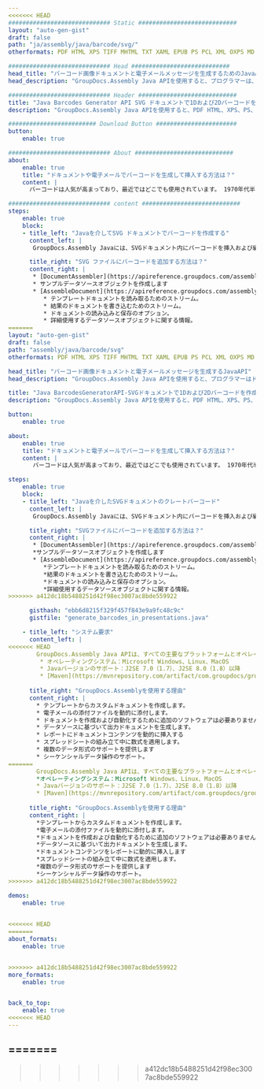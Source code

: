 ```yaml
---
<<<<<<< HEAD
############################# Static ############################
layout: "auto-gen-gist"
draft: false
path: "ja/assembly/java/barcode/svg/"
otherformats: PDF HTML XPS TIFF MHTML TXT XAML EPUB PS PCL XML OXPS MD EML EMLX MSG 

############################# Head ############################
head_title: "バーコード画像ドキュメントと電子メールメッセージを生成するためのJavaAPI"
head_description: "GroupDocs.Assembly Java APIを使用すると、プログラマーは、ドキュメント（PDF、DOC、DOCX、RTF、XLSX、CSV、PPTX）および電子メール（EML EMLX MSG）メッセージにバーコードを作成および追加できます。"

############################# Header ############################
title: "Java Barcodes Generator API SVG ドキュメントで1Dおよび2Dバーコードを作成します"
description: "GroupDocs.Assembly Java APIを使用すると、PDF HTML、XPS、PS、TXT、EPUB、PCL、SVG、ドキュメントおよび電子メール（EML、EMLX、MSG）メッセージ内に1Dおよび2Dバーコード画像を生成および追加できます。"

######################### Download Button #######################
button:
    enable: true

############################# About ############################
about:
    enable: true
    title: "ドキュメントや電子メールでバーコードを生成して挿入する方法は？"
    content: |
      バーコードは人気が高まっており、最近ではどこでも使用されています。 1970年代半ばに食料品店に登場し始め、今日では本、チケット、薬を追跡するための病院、自動車部品店などで見つけることができます。このWebページでは、Javaアプリケーションでドキュメントや電子メール内にバーコード画像を動的に作成および追加する方法について説明します。 GroupDocs.Assembly for Javaは、ソフトウェア開発者が強力なドキュメント自動化およびレポートアプリケーションを作成するのに役立つ非常に便利なAPIです。 PDF、HTML、XPS、Microsoft Office Word、Excelワークシート、PowerPointプレゼンテーション、Outlook電子メールなどの多くの一般的なドキュメント形式の処理をサポートします。 Java APIを使用すると、わずか数行のコードで、ドキュメント内や電子メールメッセージ内にバーコード画像を簡単に作成して挿入できます。また、バーコードイメージの拡大縮小、前面と背面の色の変更、バーコードイメージの解像度の変更、バーコードテキストの配置、フォントの変更などのバーコードイメージプロパティの変更もサポートしています。 

############################# content ############################
steps:
    enable: true
    block:
    - title_left: "Javaを介してSVG ドキュメントでバーコードを作成する"
      content_left: |
       GroupDocs.Assembly Javaには、SVGドキュメント内にバーコードを挿入および編集するための完全な機能が含まれています。 次のJavaコード例は、わずか数行のコードでSVGドキュメント内にバーコードイメージを作成して使用する方法を示しています。

      title_right: "SVG ファイルにバーコードを追加する方法は？"
      content_right: |
       * [DocumentAssembler](https://apireference.groupdocs.com/assembly/java/com.groupdocs.assembly/DocumentAssembler) のインスタンスを作成します
       * サンプルデータソースオブジェクトを作成します
       * [AssembleDocument](https://apireference.groupdocs.com/assembly/java/com.groupdocs.assembly/DocumentAssembler#assembleDocument-java.io.InputStream-java.io.OutputStream-com.groupdocs.assembly.DataSourceInfoを呼び出します。...-)次のパラメータを使用するメソッド
          * テンプレートドキュメントを読み取るためのストリーム。
          * 結果のドキュメントを書き込むためのストリーム。
          * ドキュメントの読み込みと保存のオプション。
          * 詳細使用するデータソースオブジェクトに関する情報。
=======
layout: "auto-gen-gist"
draft: false
path: "assembly/java/barcode/svg"
otherformats: PDF HTML XPS TIFF MHTML TXT XAML EPUB PS PCL XML OXPS MD EML EMLX MSG 

head_title: "バーコード画像ドキュメントと電子メールメッセージを生成するJavaAPI"
head_description: "GroupDocs.Assembly Java APIを使用すると、プログラマーはドキュメント（PDF、DOC、DOCX、RTF、XLSX、CSV、PPTX）およびEメール（EML EMLX MSG）メッセージにバーコードを作成および追加できます。"

title: "Java BarcodesGeneratorAPI-SVGドキュメントで1Dおよび2Dバーコードを作成する"
description: "GroupDocs.Assembly Java APIを使用すると、PDF HTML、XPS、PS、TXT、EPUB、PCL、SVG、ドキュメントおよび電子メール（EML、EMLX、MSG）メッセージ内に1Dおよび2Dバーコード画像を生成および追加できます。"

button:
    enable: true

about:
    enable: true
    title: "ドキュメントと電子メールでバーコードを生成して挿入する方法は？"
    content: |
       バーコードは人気が高まっており、最近ではどこでも使用されています。 1970年代半ばに食料品店に登場し始め、今日では本、切符、薬を追跡するための病院、自動車部品店などで見つけることができます。このWebページでは、Javaアプリケーションでドキュメントや電子メール内にバーコード画像を動的に作成および追加する方法について説明します。 GroupDocs.Assembly for Javaは、ソフトウェア開発者が強力なドキュメント自動化およびレポートアプリケーションを作成するのに役立つ非常に便利なAPIです。 PDF、HTML、XPS、Microsoft Office Word、Excelワークシート、PowerPointプレゼンテーション、Outlook電子メールなどの多くの一般的なドキュメント形式の処理をサポートします。 Java APIを使用すると、わずか数行のコードで、ドキュメント内や電子メールメッセージ内にバーコード画像を簡単に作成して挿入できます。また、バーコード画像の拡大縮小、前面と背面の色の変更、バーコード画像の解像度の変更、バーコードテキストの配置、フォントの変更などのバーコード画像のプロパティの変更もサポートしています。 

steps:
    enable: true
    block:
    - title_left: "Javaを介したSVGドキュメントのクレートバーコード"
      content_left: |
       GroupDocs.Assembly Javaには、SVGドキュメント内にバーコードを挿入および編集するための完全な機能が含まれています。次のJavaコード例は、わずか数行のコードでSVGドキュメント内にバーコード画像を作成して使用する方法を示しています。 

      title_right: "SVGファイルにバーコードを追加する方法は？"
      content_right: |
       * [DocumentAssembler](https://apireference.groupdocs.com/assembly/java/com.groupdocs.assembly/DocumentAssembler)のインスタンスを作成します 
       *サンプルデータソースオブジェクトを作成します
       * [AssembleDocument](https://apireference.groupdocs.com/assembly/java/com.groupdocs.assembly/DocumentAssembler#assembleDocument-java.io.InputStream-java.io.OutputStream-com.groupdocs.assembly.DataSourceInfo)を呼び出します次のパラメータを使用するメソッド
          *テンプレートドキュメントを読み取るためのストリーム。
          *結果のドキュメントを書き込むためのストリーム。
          *ドキュメントの読み込みと保存のオプション。
          *詳細使用するデータソースオブジェクトに関する情報。
>>>>>>> a412dc18b5488251d42f98ec3007ac8bde559922

      gisthash: "ebb6d8215f329f457f843e9a9fc48c9c"
      gistfile: "generate_barcodes_in_presentations.java"     

    - title_left: "システム要求"
      content_left: |
<<<<<<< HEAD
        GroupDocs.Assembly Java APIは、すべての主要なプラットフォームとオペレーティングシステムでサポートされています。 Microsoft Word、Excel、PowerPoint、Outlook、OpenOffice、その他50以上の形式でドキュメントを生成できます。 完全なシステム要件ガイドについては、[システム要件](https://docs.groupdocs.com/assembly/java/system-requirements/) にアクセスしてください。以下のコードを実行する前に、次の前提条件がインストールされていることを確認してください。 システム：
         * オペレーティングシステム：Microsoft Windows、Linux、MacOS
         * Javaバージョンのサポート：J2SE 7.0（1.7）、J2SE 8.0（1.8）以降
         * [Maven](https://mvnrepository.com/artifact/com.groupdocs/groupdocs-assembly/) からGroupDocs.AssemblyJavaAPIの最新バージョンを入手してください
        
      title_right: "GroupDocs.Assemblyを使用する理由"
      content_right: |
        * テンプレートからカスタムドキュメントを作成します。
        * 電子メールの添付ファイルを動的に添付します。
        * ドキュメントを作成および自動化するために追加のソフトウェアは必要ありません。
        * データソースに基づいて出力ドキュメントを生成します。
        * レポートにドキュメントコンテンツを動的に挿入する
        * スプレッドシートの組み立て中に数式を適用します。
        * 複数のデータ形式のサポートを提供します
        * シーケンシャルデータ操作のサポート。
=======
        GroupDocs.Assembly Java APIは、すべての主要なプラットフォームとオペレーティングシステムでサポートされています。 Microsoft Word、Excel、PowerPoint、Outlook、OpenOffice、その他50以上の形式でドキュメントを生成できます。完全なシステム要件ガイドについては、[システム要件](https://docs.groupdocs.com/assembly/java/system-requirements/)にアクセスしてください。以下のコードを実行する前に、次の前提条件がインストールされていることを確認してください。システム：
        *オペレーティングシステム：Microsoft Windows、Linux、MacOS
        * Javaバージョンのサポート：J2SE 7.0（1.7）、J2SE 8.0（1.8）以降
        * [Maven](https://mvnrepository.com/artifact/com.groupdocs/groupdocs-assembly/)から最新バージョンのGroupDocs.AssemblyJavaAPIを入手します。
        
      title_right: "GroupDocs.Assemblyを使用する理由"
      content_right: |
        *テンプレートからカスタムドキュメントを作成します。
        *電子メールの添付ファイルを動的に添付します。
        *ドキュメントを作成および自動化するために追加のソフトウェアは必要ありません。
        *データソースに基づいて出力ドキュメントを生成します。
        *ドキュメントコンテンツをレポートに動的に挿入します
        *スプレッドシートの組み立て中に数式を適用します。
        *複数のデータ形式のサポートを提供します
        *シーケンシャルデータ操作のサポート。
>>>>>>> a412dc18b5488251d42f98ec3007ac8bde559922

demos:
    enable: true
        

<<<<<<< HEAD
=======
about_formats:
    enable: true


>>>>>>> a412dc18b5488251d42f98ec3007ac8bde559922
more_formats:
    enable: true


back_to_top:
    enable: true
<<<<<<< HEAD
---
```

=======
---
>>>>>>> a412dc18b5488251d42f98ec3007ac8bde559922
